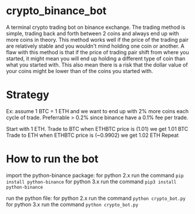 # crypto_binance_bot
A terminal crypto trading bot on binance exchange. The trading method is simple, trading back and forth between 2 coins and always end up with more coins in theory. This method works well if the price of the trading pair are relatively stable and you wouldn't mind holding one coin or another. A flaw with this method is that if the price of trading pair shift from where you started, it might mean you will end up holding a different type of coin than what you started with. This also mean there is a risk that the dollar value of your coins might be lower than of the coins you started with.

# Strategy

Ex: assume 1 BTC = 1 ETH and we want to end up with 2% more coins each cycle of trade. Preferrable > 0.2% since binance have a 0.1% fee per trade.

Start with 1 ETH.
Trade to BTC when ETHBTC price is (1.01) we get 1.01 BTC
Trade to ETH when ETHBTC price is (~0.9902) we get  1.02 ETH
Repeat

# How to run the bot

import the python-binance package:
for python 2.x run the command `pip install python-binance`
for python 3.x run the command `pip3 install python-binance`

run the python file:
for python 2.x run the command `python crypto_bot.py`
for python 3.x run the command `python crypto_bot.py`
